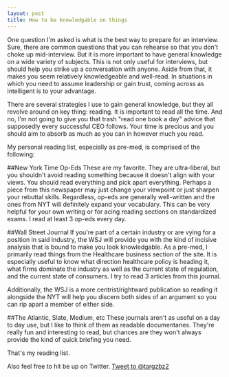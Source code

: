 ```yaml
---
layout: post
title: How to be knowledgable on things
---
```


One question I'm asked is what is the best way to prepare for an interview. Sure, there are common questions that you can rehearse so that you don't choke up mid-interview. But it is more important to have general knowledge on a wide variety of subjects. This is not only useful for interviews, but should help you strike up a conversation with anyone. Aside from that, it makes you seem relatively knowledgeable and well-read. In situations in which you need to assume leadership or gain trust, coming across as intelligent is to your advantage. 

There are several strategies I use to gain general knowledge, but they all revolve around on key thing: reading. It is important to read all the time. And no, I'm not going to give you that trash "read one book a day" advice that supposedly every successful CEO follows. Your time is precious and you should aim to absorb as much as you can in however much you read.

My personal reading list, especially as pre-med, is comprised of the following:

##New York Time Op-Eds
These are my favorite. They are ultra-liberal, but you shouldn't avoid reading something because it doesn't align with your views. You should read everything and pick apart everything. Perhaps a piece from this newspaper may just change your viewpoint or just sharpen your rebuttal skills. Regardless, op-eds are generally well-written and the ones from NYT will definitely expand your vocabulary. This can be very helpful for your own writing or for acing reading sections on standardized exams. I read at least 3 op-eds every day. 

##Wall Street Journal
If you're part of a certain industry or are vying for a position in said industry, the WSJ will provide you with the kind of incisive analysis that is bound to make you look knowledgable. As a pre-med, I primarily read things from the Healthcare business section of the site. It is especially useful to know what direction healthcare policy is heading it, what firms dominate the industry as well as the current state of regulation, and the current state of consumers. I try to read 3 articles from this journal.

Additionally, the WSJ is a more centrist/rightward publication so reading it alongside the NYT will help you discern both sides of an argument so you can rip apart a member of either side.

##The Atlantic, Slate, Medium, etc
These journals aren't as useful on a day to day use, but I like to think of them as readable documentaries. They're really fun and interesting to read, but chances are they won't always provide the kind of quick briefing you need.  

That's my reading list.

Also feel free to hit be up on Twitter. <html><a href="https://twitter.com/intent/tweet?screen_name=targzbz2&ref_src=twsrc%5Etfw" class="twitter-mention-button" data-show-count="false">Tweet to @targzbz2</a><script async src="https://platform.twitter.com/widgets.js" charset="utf-8"></script></html>
